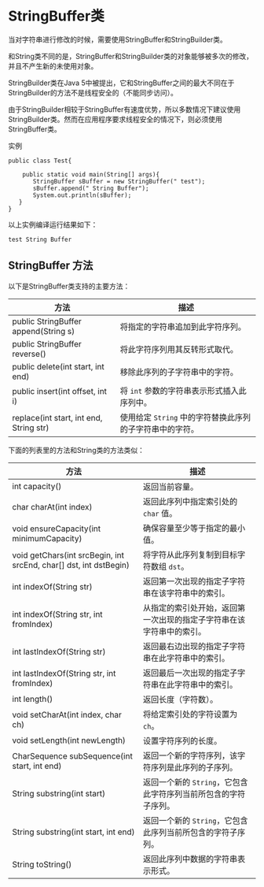 # StringBuffer类

当对字符串进行修改的时候，需要使用StringBuffer和StringBuilder类。

和String类不同的是，StringBuffer和StringBuilder类的对象能够被多次的修改，并且不产生新的未使用对象。

StringBuilder类在Java 5中被提出，它和StringBuffer之间的最大不同在于StringBuilder的方法不是线程安全的（不能同步访问）。

由于StringBuilder相较于StringBuffer有速度优势，所以多数情况下建议使用StringBuilder类。然而在应用程序要求线程安全的情况下，则必须使用StringBuffer类。

实例

```
public class Test{

    public static void main(String[] args){
       StringBuffer sBuffer = new StringBuffer(" test");
       sBuffer.append(" String Buffer");
       System.out.println(sBuffer);  
   }
}
```

以上实例编译运行结果如下：

```
test String Buffer
```

## StringBuffer 方法

以下是StringBuffer类支持的主要方法：

| 方法                                    | 描述                                                     |
| --------------------------------------- | -------------------------------------------------------- |
| public StringBuffer append(String s)    | 将指定的字符串追加到此字符序列。                         |
| public StringBuffer reverse()           | 将此字符序列用其反转形式取代。                           |
| public delete(int start, int end)       | 移除此序列的子字符串中的字符。                           |
| public insert(int offset, int i)        | 将 `int` 参数的字符串表示形式插入此序列中。              |
| replace(int start, int end, String str) | 使用给定 `String` 中的字符替换此序列的子字符串中的字符。 |

下面的列表里的方法和String类的方法类似：

| 方法                                                         | 描述                                                         |
| ------------------------------------------------------------ | ------------------------------------------------------------ |
| int capacity()                                               | 返回当前容量。                                               |
| char charAt(int index)                                       | 返回此序列中指定索引处的 `char` 值。                         |
| void ensureCapacity(int minimumCapacity)                     | 确保容量至少等于指定的最小值。                               |
| void getChars(int srcBegin, int srcEnd, char[] dst, int dstBegin) | 将字符从此序列复制到目标字符数组 `dst`。                     |
| int indexOf(String str)                                      | 返回第一次出现的指定子字符串在该字符串中的索引。             |
| int indexOf(String str, int fromIndex)                       | 从指定的索引处开始，返回第一次出现的指定子字符串在该字符串中的索引。 |
| int lastIndexOf(String str)                                  | 返回最右边出现的指定子字符串在此字符串中的索引。             |
| int lastIndexOf(String str, int fromIndex)                   | 返回最后一次出现的指定子字符串在此字符串中的索引。           |
| int length()                                                 | 返回长度（字符数）。                                         |
| void setCharAt(int index, char ch)                           | 将给定索引处的字符设置为 `ch`。                              |
| void setLength(int newLength)                                | 设置字符序列的长度。                                         |
| CharSequence subSequence(int start, int end)                 | 返回一个新的字符序列，该字符序列是此序列的子序列。           |
| String substring(int start)                                  | 返回一个新的 `String`，它包含此字符序列当前所包含的字符子序列。 |
| String substring(int start, int end)                         | 返回一个新的 `String`，它包含此序列当前所包含的字符子序列。  |
| String toString()                                            | 返回此序列中数据的字符串表示形式。                           |